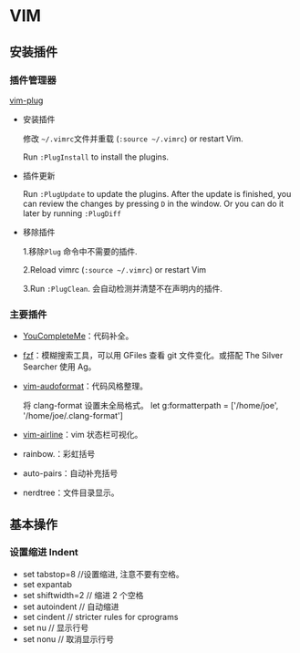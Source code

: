 # VIM

## 安装插件

### 插件管理器

[vim-plug](https://github.com/junegunn/vim-plug)

- 安装插件

  修改 `~/.vimrc`文件并重载 (`:source ~/.vimrc`) or restart Vim.

  Run `:PlugInstall` to install the plugins.

- 插件更新

  Run `:PlugUpdate` to update the plugins. After the update is finished, you can review the changes by pressing `D` in the window. Or you can do it later by running `:PlugDiff`

- 移除插件

  1.移除`Plug` 命令中不需要的插件.

  2.Reload vimrc (`:source ~/.vimrc`) or restart Vim

  3.Run `:PlugClean`. 会自动检测并清楚不在声明内的插件.

### 主要插件

- [YouCompleteMe](https://github.com/Valloric/YouCompleteMe)：代码补全。

- [fzf](https://github.com/junegunn/fzf.vim)：模糊搜索工具，可以用 GFiles 查看 git 文件变化。或搭配 The Silver Searcher 使用 Ag。

- [vim-audoformat](https://github.com/chiel92/vim-autoformat)：代码风格整理。

  将 clang-format 设置未全局格式。
  let g:formatterpath = ['/home/joe', '/home/joe/.clang-format']

- [vim-airline](https://github.com/vim-airline/vim-airline)：vim 状态栏可视化。

- rainbow.：彩虹括号

- auto-pairs：自动补充括号

- nerdtree：文件目录显示。

## 基本操作

### 设置缩进 Indent

- set tabstop=8 //设置缩进, 注意不要有空格。
- set expantab
- set shiftwidth=2 // 缩进 2 个空格
- set autoindent // 自动缩进
- set cindent // stricter rules for cprograms
- set nu // 显示行号
- set nonu // 取消显示行号
